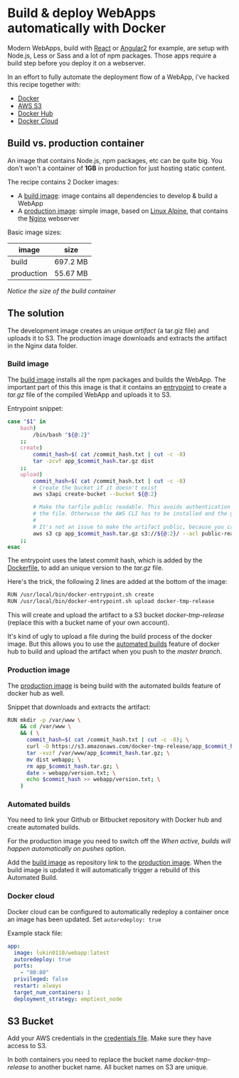 # Build & deploy WebApps automatically with Docker

Modern WebApps, build with 
[React](https://facebook.github.io/react/) or 
[Angular2](https://angular.io/) for example, are setup with Node.js, 
Less or Sass and a lot of npm packages. Those apps require a build step 
before you deploy it on a webserver.

In an effort to fully automate the deployment flow of a WebApp, i've 
 hacked this recipe together with:
  
* [Docker](https://www.docker.com/)
* [AWS S3](https://aws.amazon.com/s3/)
* [Docker Hub](https://hub.docker.com/)
* [Docker Cloud](https://cloud.docker.com)

## Build vs. production container

An image that contains Node.js, npm packages, etc can be quite big. You 
don't won't a container of **1GB** in production for just hosting 
static content. 

The recipe contains 2 Docker images:

* A [build image](Dockerfile): image contains all dependencies to develop 
& build a WebApp 
* A [production image](DockerfileNginx): simple image, based on 
[Linux Alpine](https://alpinelinux.org/), that contains the 
[Nginx](https://nginx.org/) webserver
    
Basic image sizes:

| image      | size     |
|------------|----------|
| build      | 697.2 MB |
| production | 55.67 MB |

*Notice the size of the build container*

## The solution

The development image creates an unique *artifact* (a tar.giz file) 
and uploads it to S3. The production image downloads and extracts the 
artifact in the Nginx data folder.

### Build image

The [build image](Dockerfile) installs all the npm packages and 
builds the WebApp. The important part of this this image is that it 
contains an 
[entrypoint](https://docs.docker.com/engine/userguide/eng-image/dockerfile_best-practices/#/entrypoint) 
to create a *tar.gz* file of the compiled WebApp and uploads it to S3. 

Entrypoint snippet:
```bash
case "$1" in
    bash)
        /bin/bash "${@:2}"
    ;;
    create)
        commit_hash=$( cat /commit_hash.txt | cut -c -8)
        tar -zcvf app_$commit_hash.tar.gz dist
    ;;
    upload)
        commit_hash=$( cat /commit_hash.txt | cut -c -8)
        # Create the bucket if it doesn't exist
        aws s3api create-bucket --bucket ${@:2}

        # Make the tarfile public readable. This avoids authentication problems in the DockerfileNginx file to download
        # the file. Otherwise the AWS CLI has to be installed and the goal is to keep that image small.
        #
        # It's not an issue to make the artifact public, because you can see the sourcecode anyway in the browser
        aws s3 cp app_$commit_hash.tar.gz s3://${@:2}/ --acl public-read
    ;;
esac

```

The entrypoint uses the latest commit hash, which is added by the 
[Dockerfile](Dockerfile), to add an unique version to the *tar.gz* file.

Here's the trick, the following 2 lines are added at the bottom of the 
image:

```bash
RUN /usr/local/bin/docker-entrypoint.sh create
RUN /usr/local/bin/docker-entrypoint.sh upload docker-tmp-release
```

This will create and upload the artifact to a S3 bucket 
*docker-tmp-release* (replace this with a bucket name of your own 
account). 

It's kind of ugly to upload a file during the build process of the 
docker image. But this allows you to use the 
[automated builds](https://docs.docker.com/docker-hub/builds/) 
feature of docker hub to build and upload the artifact when you push to 
the *master branch*.

### Production image

The [production image](DockerfileNginx) is being build with the 
automated builds feature of docker hub as well.

Snippet that downloads and extracts the artifact:
```bash
RUN mkdir -p /var/www \
    && cd /var/www \
    && ( \
      commit_hash=$( cat /commit_hash.txt | cut -c -8); \
      curl -O https://s3.amazonaws.com/docker-tmp-release/app_$commit_hash.tar.gz; \
      tar -xvzf /var/www/app_$commit_hash.tar.gz; \
      mv dist webapp; \
      rm app_$commit_hash.tar.gz; \
      date > webapp/version.txt; \
      echo $commit_hash >> webapp/version.txt; \
    )

```

### Automated builds

You need to link your Github or Bitbucket repository with Docker hub and 
create automated builds.

For the production image you need to switch off the 
*When active, builds will happen automatically on pushes* option. 

Add the [build image](Dockerfile) as repository link to the 
[production image](DockerfileNginx). When the build image is updated it 
will automatically trigger a rebuild of this Automated Build.

### Docker cloud

Docker cloud can be configured to automatically redeploy a container 
once an image has been updated. Set `autoredeploy: true`

Example stack file:
```yaml
app:
  image: lukin0110/webapp:latest
  autoredeploy: true
  ports:
    - "80:80"
  privileged: false
  restart: always
  target_num_containers: 1
  deployment_strategy: emptiest_node
```


## S3 Bucket

Add your AWS credentials in the [credentials file](.aws/credentials). 
Make sure they have access to S3.

In both containers you need to replace the bucket name 
*docker-tmp-release* to another bucket name. All bucket names on S3 are 
unique.
